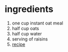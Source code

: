 # ingredients
1. one cup instant oat meal
2. half cup oats
3. half cup water
4. serving of raisins
5. [recipe](recipe.md)